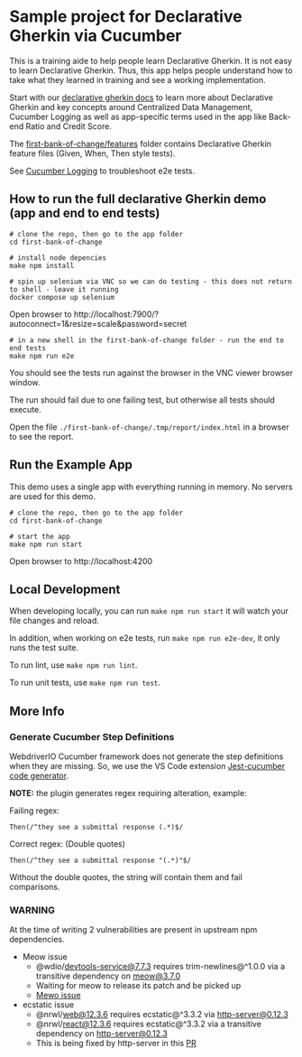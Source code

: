 # Sample project for Declarative Gherkin via Cucumber

This is a training aide to help people learn Declarative Gherkin.  It is not
easy to learn Declarative Gherkin.  Thus, this app helps people understand how
to take what they learned in training and see a working implementation.

Start with our [declarative gherkin docs](./docs/declarative-gherkin.md) to learn more about Declarative Gherkin and key concepts around Centralized Data Management, Cucumber Logging as well as app-specific terms used in the app like Back-end Ratio and Credit Score.

The [first-bank-of-change/features](first-bank-of-change/features) folder contains Declarative Gherkin feature files (Given, When, Then style tests).

See [Cucumber Logging](./docs/cucumber-logging.md) to troubleshoot e2e tests.

## How to run the full declarative Gherkin demo (app and end to end tests)

```
# clone the repo, then go to the app folder
cd first-bank-of-change

# install node depencies
make npm install

# spin up selenium via VNC so we can do testing - this does not return to shell - leave it running
docker compose up selenium
```

Open browser to http://localhost:7900/?autoconnect=1&resize=scale&password=secret

```
# in a new shell in the first-bank-of-change folder - run the end to end tests
make npm run e2e
```

You should see the tests run against the browser in the VNC viewer browser window.

The run should fail due to one failing test, but otherwise all tests should execute.

Open the file `./first-bank-of-change/.tmp/report/index.html` in a browser to see the report.

## Run the Example App

This demo uses a single app with everything running in memory.  No servers are
used for this demo.

```
# clone the repo, then go to the app folder
cd first-bank-of-change

# start the app
make npm run start
```

Open browser to  http://localhost:4200

## Local Development

When developing locally, you can run `make npm run start` it will watch your file
changes and reload.

In addition, when working on e2e tests, run
`make npm run e2e-dev`, it only runs the test suite.

To run lint, use `make npm run lint`.

To run unit tests, use `make npm run test`.

## More Info

### Generate Cucumber Step Definitions

WebdriverIO Cucumber framework does not generate the step definitions when
they are missing.  So, we use the VS Code extension
[Jest-cucumber code generator](https://marketplace.visualstudio.com/items?itemName=Piotr-Porzuczek.jest-cucumber-code-generator-extension).  

**NOTE:** the plugin generates regex requiring alteration, example:

Failing regex:

```gehrkin
Then(/^they see a submittal response (.*)$/
```

Correct regex: (Double quotes)

```gehrkin
Then(/^they see a submittal response "(.*)"$/
```

Without the double quotes, the string will contain them and fail comparisons.


### WARNING

At the time of writing 2 vulnerabilities are present in upstream
npm dependencies.  

- Meow issue
  - @wdio/devtools-service@7.7.3 requires trim-newlines@^1.0.0 via a transitive dependency on meow@3.7.0
  - Waiting for meow to release its patch and be picked up
  - [Mewo issue](https://github.com/sindresorhus/meow/issues/186)
- ecstatic issue
  - @nrwl/web@12.3.6 requires ecstatic@^3.3.2 via http-server@0.12.3
  - @nrwl/react@12.3.6 requires ecstatic@^3.3.2 via a transitive dependency on http-server@0.12.3
  - This is being fixed by http-server in this [PR](https://github.com/http-party/http-server/pull/631)
